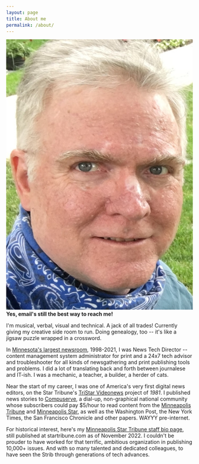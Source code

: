 ```yaml
---
layout: page
title: About me
permalink: /about/
---
```


<img class="col one right" src="/img/prof_pic.jpg">

<span class="contacticon left">
	<a href="mailto:dan@danbarnes.net"><i class="fa fa-envelope-square"></i></a>
	<a href="https://twitter.com/danbarnes" target="_blank"><i class="fa fa-twitter-square"></i></a>
	<a href="https://www.linkedin.com/in/danielmartinbarnes/" target="_blank"><i class="fa fa-linkedin-square"></i></a>
	<a href="https://danbarnes.github.io" target="_blank"><i class="fa fa-github-square"></i></a>
	<a href="https://mstdn.social/@danbarnes" target="_blank"><i class="fa fa-brands fa-mastodon"></i></a>
	<a href="https://post.news/danbarnes" target="_blank"><i class="fa fa-cloud-plus"></i></a></span>

<div class="col one caption">
	<strong>Yes, email's still the best way to reach me!</strong>
</div>

I'm musical, verbal, visual and technical. A jack of all trades! Currently giving my creative side room to run. Doing genealogy, too -- it's like a jigsaw puzzle wrapped in a crossword.

In [Minnesota's largest newsroom](https://startribune.com), 1998-2021, I was News Tech Director -- content management system administrator for print and a 24x7 tech advisor and troubleshooter for all kinds of newsgathering and print publishing tools and problems. I did a lot of translating back and forth between journalese and IT-ish. I was a mechanic, a teacher, a builder, a herder of cats.

Near the start of my career, I was one of America's very first digital news editors, on the Star Tribune's [TriStar Videonews](https://www.minnpost.com/braublog/2009/01/star-tribunes-1981-e-edition/) project of *1981*. I published news stories to [Compuserve](https://en.wikipedia.org/wiki/CompuServe), a dial-up, non-graphical national community whose subscribers could pay $5/hour to read content from the [Minneapolis Tribune](https://preview.redd.it/69wfbu41br591.png) and [Minneapolis Star](https://pbs.twimg.com/media/D3LKjb2W4AEHaWZ.png), as well as the Washington Post, the New York Times, the San Francisco Chronicle and other papers. WAYYY pre-internet.

For historical interest, here's my [Minneapolis Star Tribune staff bio page](https://www.startribune.com/dan-barnes/6370528), still published at startribune.com as of November 2022. I couldn't be prouder to have worked for that terrific, ambitious organization in publishing 10,000+ issues. And with so many talented and dedicated colleagues, to have seen the Strib through generations of tech advances. 
		
